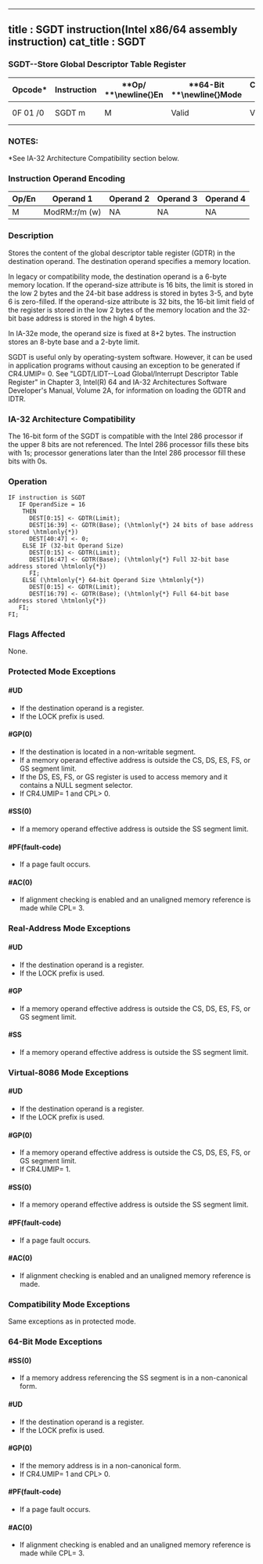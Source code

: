 ----------------------------
title : SGDT instruction(Intel x86/64 assembly instruction)
cat_title : SGDT
----------------------------
### SGDT--Store Global Descriptor Table Register


|**Opcode***|**Instruction**|**Op/ **\newline{}**En**|**64-Bit **\newline{}**Mode**|**Compat/**\newline{}**Leg Mode**|**Description**|
|-----------|---------------|------------------------|-----------------------------|---------------------------------|---------------|
|0F 01 /0|SGDT m|M|Valid |Valid|Store GDTR to m.|
### NOTES:


*See IA-32 Architecture Compatibility section below.

### Instruction Operand Encoding


|Op/En|Operand 1|Operand 2|Operand 3|Operand 4|
|-----|---------|---------|---------|---------|
|M|ModRM:r/m (w)|NA|NA|NA|
### Description


Stores the content of the global descriptor table register (GDTR) in the destination operand. The destination operand specifies a memory location. 

In legacy or compatibility mode, the destination operand is a 6-byte memory location. If the operand-size attribute is 16 bits, the limit is stored in the low 2 bytes and the 24-bit base address is stored in bytes 3-5, and byte 6 is zero-filled. If the operand-size attribute is 32 bits, the 16-bit limit field of the register is stored in the low 2 bytes of the memory location and the 32-bit base address is stored in the high 4 bytes.

In IA-32e mode, the operand size is fixed at 8+2 bytes. The instruction stores an 8-byte base and a 2-byte limit.

SGDT is useful only by operating-system software. However, it can be used in application programs without causing an exception to be generated if CR4.UMIP= 0. See "LGDT/LIDT--Load Global/Interrupt Descriptor Table Register" in Chapter 3, Intel(R) 64 and IA-32 Architectures Software Developer's Manual, Volume 2A, for information on loading the GDTR and IDTR.

### IA-32 Architecture Compatibility


The 16-bit form of the SGDT is compatible with the Intel 286 processor if the upper 8 bits are not referenced. The Intel 286 processor fills these bits with 1s; processor generations later than the Intel 286 processor fill these bits with 0s.


### Operation

```info-verb
IF instruction is SGDT
   IF OperandSize = 16
    THEN 
      DEST[0:15] <- GDTR(Limit);
      DEST[16:39] <- GDTR(Base); (\htmlonly{*} 24 bits of base address stored \htmlonly{*})
      DEST[40:47] <- 0;
    ELSE IF (32-bit Operand Size)
      DEST[0:15] <- GDTR(Limit);
      DEST[16:47] <- GDTR(Base); (\htmlonly{*} Full 32-bit base address stored \htmlonly{*})
      FI;
    ELSE (\htmlonly{*} 64-bit Operand Size \htmlonly{*})
      DEST[0:15] <- GDTR(Limit);
      DEST[16:79] <- GDTR(Base); (\htmlonly{*} Full 64-bit base address stored \htmlonly{*})
   FI; 
FI;
```
### Flags Affected


None.


### Protected Mode Exceptions

#### #UD
* If the destination operand is a register.
* If the LOCK prefix is used.

#### #GP(0)
* If the destination is located in a non-writable segment.
* If a memory operand effective address is outside the CS, DS, ES, FS, or GS segment limit.
* If the DS, ES, FS, or GS register is used to access memory and it contains a NULL segment selector.
* If CR4.UMIP= 1 and CPL> 0.

#### #SS(0)
* If a memory operand effective address is outside the SS segment limit.

#### #PF(fault-code)
* If a page fault occurs.

#### #AC(0)
* If alignment checking is enabled and an unaligned memory reference is made while CPL= 3.

### Real-Address Mode Exceptions

#### #UD
* If the destination operand is a register.
* If the LOCK prefix is used.

#### #GP
* If a memory operand effective address is outside the CS, DS, ES, FS, or GS segment limit.

#### #SS
* If a memory operand effective address is outside the SS segment limit.

### Virtual-8086 Mode Exceptions

#### #UD
* If the destination operand is a register.
* If the LOCK prefix is used.

#### #GP(0)
* If a memory operand effective address is outside the CS, DS, ES, FS, or GS segment limit.
* If CR4.UMIP= 1.

#### #SS(0)
* If a memory operand effective address is outside the SS segment limit.

#### #PF(fault-code)
* If a page fault occurs.

#### #AC(0)
* If alignment checking is enabled and an unaligned memory reference is made.

### Compatibility Mode Exceptions



Same exceptions as in protected mode.


### 64-Bit Mode Exceptions

#### #SS(0)
* If a memory address referencing the SS segment is in a non-canonical form.

#### #UD
* If the destination operand is a register.
* If the LOCK prefix is used.

#### #GP(0)
* If the memory address is in a non-canonical form.
* If CR4.UMIP= 1 and CPL> 0.

#### #PF(fault-code)
* If a page fault occurs.

#### #AC(0)
* If alignment checking is enabled and an unaligned memory reference is made while CPL= 3.
